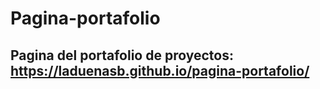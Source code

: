 # Pagina-portafolio
## Pagina del portafolio de proyectos: https://laduenasb.github.io/pagina-portafolio/
